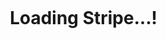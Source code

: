  <!DOCTYPE html>
  <html>
  <script src="https://js.stripe.com/v3/"></script>

  <head>
      <title>Stripe Checkout</title>
  </head>

  <body>
      <div style="position: absolute; text-align: center; width:100%; height:100%; top:50%;">
          <h1>Loading Stripe...!</h1>
      </div>
  </body>

  </html>
